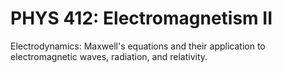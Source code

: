 # PHYS 412: Electromagnetism II

Electrodynamics: Maxwell's equations and their application to electromagnetic waves, radiation, and relativity.